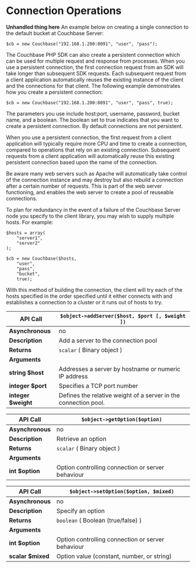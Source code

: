 # Connection Operations

**Unhandled thing here**
An example below on creating a single connection to the default bucket at
Couchbase Server:


```
$cb = new Couchbase("192.168.1.200:8091", "user", "pass");
```

The Couchbase PHP SDK can also create a persistent connection which can be used
for multiple request and response from processes. When you use a persistent
connection, the first connection request from an SDK will take longer than
subsequent SDK requests. Each subsequent request from a client application
automatically reuses the existing instance of the client and the connections for
that client. The following example demonstrates how you create a persistent
connection:


```
$cb = new Couchbase("192.168.1.200:8091", "user", "pass", true);
```

The parameters you use include host:port, username, password, bucket name, and a
boolean. The boolean set to true indicates that you want to create a persistent
connection. By default connections are not persistent.

When you use a persistent connection, the first request from a client
application will typically require more CPU and time to create a connection,
compared to operations that rely on an existing connection. Subsequent requests
from a client application will automatically reuse this existing persistent
connection based upon the name of the connection.

Be aware many web servers such as Apache will automatically take control of the
connection instance and may destroy but also rebuild a connection after a
certain number of requests. This is part of the web server functioning, and
enables the web server to create a pool of reuseable connections.

To plan for redundancy in the event of a failure of the Couchbase Server node
you specify to the client library, you may wish to supply multiple hosts. For
example:


```
$hosts = array(
    "server1",
    "server2"
);

$cb = new Couchbase($hosts,
    "user",
    "pass",
    "bucket",
    true);
```

With this method of building the connection, the client will try each of the
hosts specified in the order specified until it either connects with and
establishes a connection to a cluster or it runs out of hosts to try.

<a id="table-couchbase-sdk_php_addserver"></a>

**API Call**        | `$object->addServer($host, $port [, $weight ])`                
--------------------|----------------------------------------------------------------
**Asynchronous**    | no                                                             
**Description**     | Add a server to the connection pool                            
**Returns**         | `scalar` ( Binary object )                                     
**Arguments**       |                                                                
**string $host**    | Addresses a server by hostname or numeric IP address           
**integer $port**   | Specifies a TCP port number                                    
**integer $weight** | Defines the relative weight of a server in the connection pool.

<a id="table-couchbase-sdk_php_getoption"></a>

**API Call**     | `$object->getOption($option)`                    
-----------------|--------------------------------------------------
**Asynchronous** | no                                               
**Description**  | Retrieve an option                               
**Returns**      | `scalar` ( Binary object )                       
**Arguments**    |                                                  
**int $option**  | Option controlling connection or server behaviour

<a id="table-couchbase-sdk_php_setoption"></a>

**API Call**      | `$object->setOption($option, $mixed)`            
------------------|--------------------------------------------------
**Asynchronous**  | no                                               
**Description**   | Specify an option                                
**Returns**       | `boolean` ( Boolean (true/false) )               
**Arguments**     |                                                  
**int $option**   | Option controlling connection or server behaviour
**scalar $mixed** | Option value (constant, number, or string)       

<a id="api-reference-store"></a>
